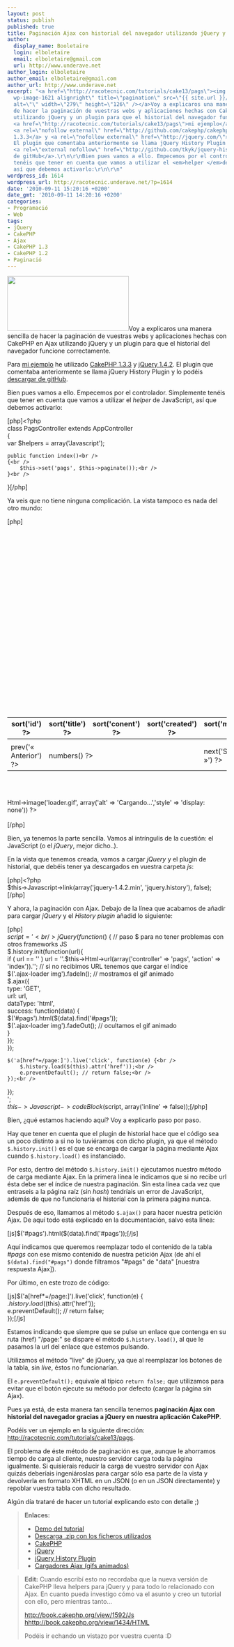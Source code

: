 ```yaml
---
layout: post
status: publish
published: true
title: Paginación Ajax con historial del navegador utilizando jQuery y CakePHP 1.3.x
author:
  display_name: Booletaire
  login: elboletaire
  email: elboletaire@gmail.com
  url: http://www.underave.net
author_login: elboletaire
author_email: elboletaire@gmail.com
author_url: http://www.underave.net
excerpt: "<a href=\"http://racotecnic.com/tutorials/cake13/pags\"><img class=\"size-full
  wp-image-1621 alignright\" title=\"pagination\" src=\"{{ site.url }}/uploads/2010/09/pagination.png\"
  alt=\"\" width=\"279\" height=\"126\" /></a>Voy a explicaros una manera sencilla
  de hacer la paginación de vuestras webs y aplicaciones hechas con CakePHP en Ajax
  utilizando jQuery y un plugin para que el historial del navegador funcione correctamente.\r\n\r\nPara
  <a href=\"http://racotecnic.com/tutorials/cake13/pags\">mi ejemplo</a> he utilizado
  <a rel=\"nofollow external\" href=\"http://github.com/cakephp/cakephp/downloads\">CakePHP
  1.3.3</a> y <a rel=\"nofollow external\" href=\"http://jquery.com/\">jQuery 1.4.2</a>.
  El plugin que comentaba anteriormente se llama jQuery History Plugin y lo podéis
  <a rel=\"external nofollow\" href=\"http://github.com/tkyk/jquery-history-plugin\">descargar
  de gitHub</a>.\r\n\r\nBien pues vamos a ello. Empecemos por el controlador. Simplemente
  tenéis que tener en cuenta que vamos a utilizar el <em>helper </em>de JavaScript,
  así que debemos activarlo:\r\n\r\n"
wordpress_id: 1614
wordpress_url: http://racotecnic.underave.net/?p=1614
date: '2010-09-11 15:20:16 +0200'
date_gmt: '2010-09-11 14:20:16 +0200'
categories:
- Programació
- Web
tags:
- jQuery
- CakePHP
- Ajax
- CakePHP 1.3
- CakePHP 1.2
- Paginació
---
```


<a href="http://racotecnic.com/tutorials/cake13/pags"><img class="size-full wp-image-1621 alignright" title="pagination" src="{{ site.url }}/uploads/2010/09/pagination.png" alt="" width="279" height="126" /></a>Voy a explicaros una manera sencilla de hacer la paginación de vuestras webs y aplicaciones hechas con CakePHP en Ajax utilizando jQuery y un plugin para que el historial del navegador funcione correctamente.

Para <a href="http://racotecnic.com/tutorials/cake13/pags">mi ejemplo</a> he utilizado <a rel="nofollow external" href="http://github.com/cakephp/cakephp/downloads">CakePHP 1.3.3</a> y <a rel="nofollow external" href="http://jquery.com/">jQuery 1.4.2</a>. El plugin que comentaba anteriormente se llama jQuery History Plugin y lo podéis <a rel="external nofollow" href="http://github.com/tkyk/jquery-history-plugin">descargar de gitHub</a>.

Bien pues vamos a ello. Empecemos por el controlador. Simplemente tenéis que tener en cuenta que vamos a utilizar el <em>helper </em>de JavaScript, así que debemos activarlo:

<a id="more"></a><a id="more-1614"></a>

[php]<?php<br />
class PagsController extends AppController<br />
{<br />
    var $helpers = array('Javascript');

    public function index()<br />
    {<br />
        $this->set('pags', $this->paginate());<br />
    }<br />
}[/php]

Ya veis que no tiene ninguna complicación. La vista tampoco es nada del otro mundo:

[php]<table id='pags'><br />
    <thead><br />
        <tr><br />
            <th><?php echo $paginator->sort('id') ?></th><br />
            <th><?php echo $paginator->sort('title') ?></th><br />
            <th><?php echo $paginator->sort('conent') ?></th><br />
            <th><?php echo $paginator->sort('created') ?></th><br />
            <th><?php echo $paginator->sort('modified') ?></th><br />
        </tr><br />
    </thead><br />
    <tbody><br />
        <?php foreach ( $pags as $pag ): ?><br />
        <tr><br />
            <td><?php echo $pag['Pag']['id'] ?></td><br />
            <td><?php echo $pag['Pag']['title'] ?></td><br />
            <td><?php echo $pag['Pag']['conent'] ?></td><br />
            <td><?php echo $pag['Pag']['created'] ?></td><br />
            <td><?php echo $pag['Pag']['modified'] ?></td><br />
        </tr><br />
        <?php endforeach ?><br />
        <tr><br />
            <td><?php echo $paginator->prev('« Anterior') ?></td><br />
            <td colspan='3'><?php echo $paginator->numbers() ?></td><br />
            <td><?php echo $paginator->next('Siguiente »') ?></td><br />
        </tr><br />
    </tbody><br />
</table><br />
<div class='ajax-loader'><br />
	<?php echo $this->Html->image('loader.gif', array('alt' => 'Cargando...','style' => 'display: none')) ?><br />
</div><br />
[/php]

Bien, ya tenemos la parte sencilla. Vamos al intríngulis de la cuestión: el JavaScript (o el <em>jQuery</em>, mejor dicho..).

En la vista que tenemos creada, vamos a cargar <em>jQuery </em>y el plugin de historial, que debéis tener ya descargados en vuestra carpeta <em>js</em>:

[php]<?php<br />
$this->Javascript->link(array('jquery-1.4.2.min', 'jquery.history'), false);[/php]

Y ahora, la paginación con Ajax. Debajo de la línea que acabamos de añadir para cargar <em>jQuery </em>y el <em>History plugin</em> añadid lo siguiente:

[php]<br />
$script = '<br />
jQuery(function($) { // paso $ para no tener problemas con otros frameworks JS<br />
	$.history.init(function(url){<br />
		if ( url == '' ) url = ''.$this->Html->url(array('controller' => 'pags', 'action' => 'index')).''; // si no recibimos URL tenemos que cargar el índice<br />
                $('.ajax-loader img').fadeIn(); // mostramos el gif animado<br />
		$.ajax({<br />
			type: 'GET',<br />
			url: url,<br />
			dataType: 'html',<br />
			success: function(data) {<br />
				$('#pags').html($(data).find('#pags'));<br />
		                $('.ajax-loader img').fadeOut(); // ocultamos el gif animado<br />
			}<br />
		});<br />
	});

	$('a[href*=/page:]').live('click', function(e) {<br />
		$.history.load($(this).attr('href'));<br />
		e.preventDefault(); // return false;<br />
	});<br />
});<br />
';<br />
$this->Javascript->codeBlock($script, array('inline' => false));[/php]

Bien, ¿qué estamos haciendo aquí? Voy a explicarlo paso por paso.

Hay que tener en cuenta que el plugin de historial hace que el código sea un poco distinto a si no lo tuviéramos con dicho plugin, ya que el método `$.history.init()` es el que se encarga de cargar la página mediante Ajax cuando `$.history.load()` es instanciado.

Por esto, dentro del método `$.history.init()` ejecutamos nuestro método de carga mediante Ajax. En la primera línea le indicamos que si no recibe url ésta debe ser el índice de nuestra paginación. Sin esta línea cada vez que entraseis a la página raíz (sin <em>hash</em>) tendríais un error de JavaScript, además de que no funcionaría el historial con la primera página nunca.

Después de eso, llamamos al método `$.ajax()` para hacer nuestra petición Ajax. De aquí todo está explicado en la documentación, salvo esta línea:

[js]$('#pags').html($(data).find('#pags'));[/js]

Aquí indicamos que queremos reemplazar todo el contenido de la tabla <em>#pags</em> con ese mismo contenido de nuestra petición Ajax (de ahí el `$(data).find("#pags")` donde filtramos "#pags" de "data" [nuestra respuesta Ajax]).

Por último, en este trozo de código:

[js]$('a[href*=/page:]').live('click', function(e) {<br />
        $.history.load($(this).attr('href'));<br />
        e.preventDefault(); // return false;<br />
    });[/js]

Estamos indicando que siempre que se pulse un enlace que contenga en su ruta (href) "/page:" se dispare el método `$.history.load()`, al que le pasamos la url del enlace que estemos pulsando.

Utilizamos el método "live" de jQuery, ya que al reemplazar los botones de la tabla, sin <em>live</em>, éstos no funcionarían.

El `e.preventDefault();` equivale al típico `return false;` que utilizamos para evitar que el botón ejecute su método por defecto (cargar la página sin Ajax).

Pues ya está, de esta manera tan sencilla tenemos <strong>paginación Ajax con historial del navegador gracias a jQuery en nuestra aplicación CakePHP</strong>.

Podéis ver un ejemplo en la siguiente dirección: <a href="http://racotecnic.com/tutorials/cake13/pags">http://racotecnic.com/tutorials/cake13/pags</a>.

El problema de éste método de paginación es que, aunque le ahorramos tiempo de carga al cliente, nuestro servidor carga toda la página igualmente. Si quisierais reducir la carga de vuestro servidor con Ajax quizás deberíais ingeniároslas para cargar sólo esa parte de la vista y devolverla en formato XHTML en un JSON (o en un JSON directamente) y repoblar vuestra tabla con dicho resultado.

Algún día trataré de hacer un tutorial explicando esto con detalle ;)
<blockquote>
<strong>Enlaces:</strong>

<ul>
<li><a href="http://racotecnic.com/tutorials/cake13/pags">Demo del tutorial</a></li>
<li><a href="http://racotecnic.com/tutorials/2010/09/cake_jquery_pagination.zip">Descarga .zip con los ficheros utilizados</a></li>
<li><a rel="nofollow external" href="http://cakephp.org/">CakePHP</a></li>
<li><a rel="nofollow external" href="http://jquery.com/">jQuery</a></li>
<li><a rel="nofollow external" href="http://github.com/tkyk/jquery-history-plugin">jQuery History Plugin</a></li>
<li><a href="http://www.preloaders.net">Cargadores Ajax (gifs animados)</a></li>
</ul>
</blockquote>
<blockquote>
<strong>Edit:</strong> Cuando escribí esto no recordaba que la nueva versión de CakePHP lleva helpers para jQuery y para todo lo relacionado con Ajax. En cuanto pueda investigo cómo va el asunto y creo un tutorial con ello, pero mientras tanto...

<a href="http://book.cakephp.org/view/1592/Js" target="_blank" rel="nofollow">http://book.cakephp.org/view/1592/Js</a><br />
<a href="http://book.cakephp.org/view/1434/HTML" target="_blank" rel="nofollow">hhttp://book.cakephp.org/view/1434/HTML</a>

Podéis ir echando un vistazo por vuestra cuenta :D</blockquote>
